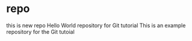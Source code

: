 # repo
this is new repo
Hello World repository for Git tutorial
This is an example repository for the Git tutoial 